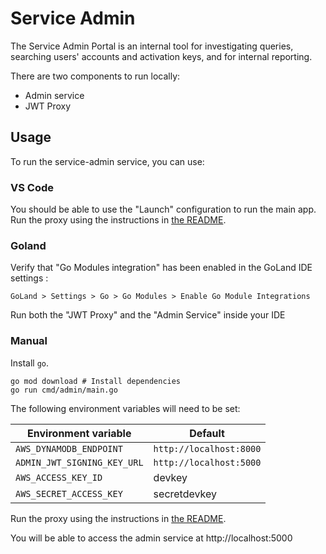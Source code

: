 # Service Admin

The Service Admin Portal is an internal tool for investigating queries, searching users' accounts and activation keys, and for internal reporting.

There are two components to run locally:

- Admin service
- JWT Proxy

## Usage

To run the service-admin service, you can use:

### VS Code

You should be able to use the "Launch" configuration to run the main app.
Run the proxy using the instructions in [the README](./proxy/README.md).

### Goland

Verify that "Go Modules integration" has been enabled in the GoLand IDE settings :
```shell
GoLand > Settings > Go > Go Modules > Enable Go Module Integrations
```
Run both the "JWT Proxy" and the "Admin Service" inside your IDE

### Manual

Install `go`.

```shell
go mod download # Install dependencies
go run cmd/admin/main.go
```

The following environment variables will need to be set:

| Environment variable | Default |
|---|---------|
| `AWS_DYNAMODB_ENDPOINT` | `http://localhost:8000` |
| `ADMIN_JWT_SIGNING_KEY_URL` | `http://localhost:5000` |
| `AWS_ACCESS_KEY_ID` | devkey |
| `AWS_SECRET_ACCESS_KEY` | secretdevkey |

Run the proxy using the instructions in [the README](./proxy/README.md).

You will be able to access the admin service at http://localhost:5000
